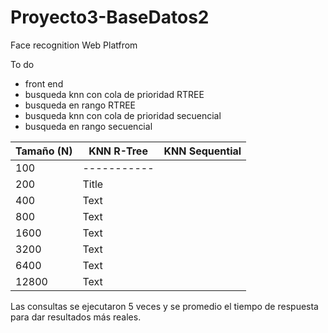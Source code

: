 # Proyecto3-BaseDatos2
Face recognition Web Platfrom

To do
- front end
- busqueda knn con cola de prioridad RTREE
- busqueda en rango RTREE
- busqueda knn con cola de prioridad secuencial
- busqueda en rango secuencial

| Tamaño (N)  | KNN R-Tree | KNN Sequential      |
| --- | ----------- |   ---    |
| 100 | ----------- |       |
| 200      | Title       |       |
| 400   | Text        |       |
| 800   | Text        |       |
| 1600   | Text        |       |
| 3200   | Text        |       |
| 6400   | Text        |       |
| 12800   | Text        |       |

Las consultas se ejecutaron 5 veces y se promedio el tiempo de respuesta para dar resultados más reales.
